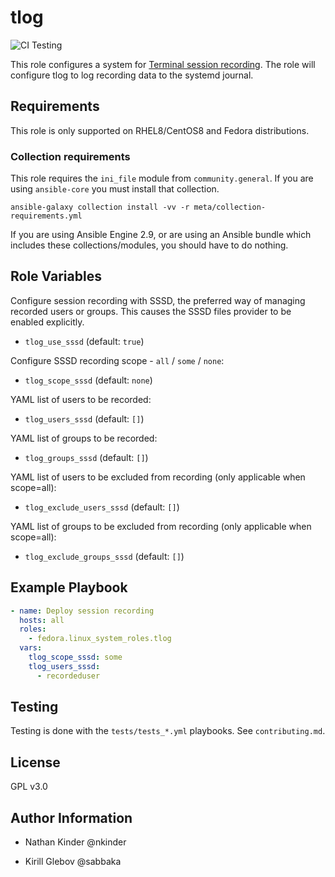 # tlog

![CI Testing](https://github.com/fedora.linux_system_roles.tlog/workflows/tox/badge.svg)

This role configures a system for [Terminal session
recording](https://github.com/scribery). The role will configure tlog to log
recording data to the systemd journal.

## Requirements

This role is only supported on RHEL8/CentOS8 and Fedora distributions.

### Collection requirements

This role requires the `ini_file` module from `community.general`.  If you are
using `ansible-core` you must install that collection.

```
ansible-galaxy collection install -vv -r meta/collection-requirements.yml
```

If you are using Ansible Engine 2.9, or are using an Ansible bundle which
includes these collections/modules, you should have to do nothing.

## Role Variables

Configure session recording with SSSD, the preferred way of managing recorded
users or groups. This causes the SSSD files provider to be enabled explicitly.

- `tlog_use_sssd` (default: `true`)

Configure SSSD recording scope - `all` / `some` / `none`:

- `tlog_scope_sssd` (default: `none`)

YAML list of users to be recorded:

- `tlog_users_sssd` (default: `[]`)

YAML list of groups to be recorded:

- `tlog_groups_sssd` (default: `[]`)

YAML list of users to be excluded from recording (only applicable when
scope=all):

- `tlog_exclude_users_sssd` (default: `[]`)

YAML list of groups to be excluded from recording (only applicable when
scope=all):

- `tlog_exclude_groups_sssd` (default: `[]`)

## Example Playbook

```yaml
- name: Deploy session recording
  hosts: all
  roles:
    - fedora.linux_system_roles.tlog
  vars:
    tlog_scope_sssd: some
    tlog_users_sssd:
      - recordeduser
```

## Testing

Testing is done with the `tests/tests_*.yml` playbooks.  See `contributing.md`.

## License

GPL v3.0

## Author Information

- Nathan Kinder @nkinder

- Kirill Glebov @sabbaka

